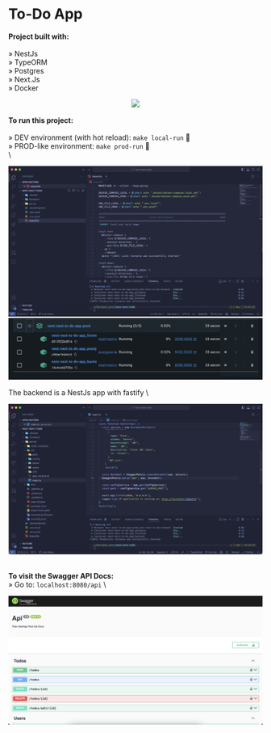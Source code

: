 # To-Do App

**Project built with:** \
\
» NestJs \
» TypeORM \
» Postgres \
» Next.Js \
» Docker

<div align='center'>
  <img src='/repo-assets/app.png'>
</div>

**To run this project:** \
\
» DEV environment (with hot reload): `make local-run` 🚀 \
» PROD-like environment: `make prod-run` 🚀 \
\

<div align='center'>
  <img src='/repo-assets/makefile.png'>
</div>

<div align='center'>
  <img src='/repo-assets/docker.png'>
</div>

The backend is a NestJs app with fastify \

<div align='center'>
  <img src='/repo-assets/nest.png'>
</div>

\
**To visit the Swagger API Docs:** \
» Go to: `localhost:8080/api` \

<div align='center'>
  <img src='/repo-assets/swagger.png'>
</div>
